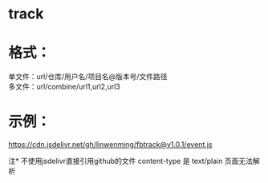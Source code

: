 # track

# 格式：
单文件：url/仓库/用户名/项目名@版本号/文件路径 \
多文件：url/combine/url1,url2,url3


# 示例：
https://cdn.jsdelivr.net/gh/linwenming/fbtrack@v1.0.1/event.js

注* 不使用jsdelivr直接引用github的文件  content-type 是 text/plain  页面无法解析
